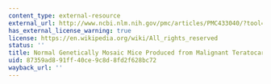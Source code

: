 ```yaml
---
content_type: external-resource
external_url: http://www.ncbi.nlm.nih.gov/pmc/articles/PMC433040/?tool=pubmed
has_external_license_warning: true
license: https://en.wikipedia.org/wiki/All_rights_reserved
status: ''
title: Normal Genetically Mosaic Mice Produced from Malignant Teratocarcinoma Cells
uid: 87359ad8-91ff-40ce-9c8d-8fd2f628bc72
wayback_url: ''
---
```

